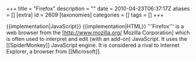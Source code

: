 +++
title = "Firefox"
description = ""
date = 2010-04-23T06:37:17Z
aliases = []
[extra]
id = 2609
[taxonomies]
categories = []
tags = []
+++

{{implementation|JavaScript}}
{{implementation|HTML}}
'''Firefox''' is a web browser from the [http://www.mozilla.org/ Mozilla Corporation] which is often used to interpret and edit (with an add-on) JavaScript. It uses the [[SpiderMonkey]] JavaScript engine. It is considered a rival to Internet Explorer, a browser from [[Microsoft]].
